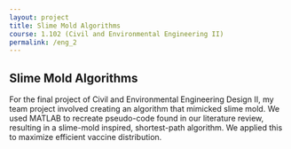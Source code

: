 ```yaml
---
layout: project
title: Slime Mold Algorithms
course: 1.102 (Civil and Environmental Engineering II)
permalink: /eng_2
---
```


## Slime Mold Algorithms

For the final project of Civil and Environmental Engineering Design II, my team project involved creating an algorithm that mimicked slime mold. We used MATLAB to recreate pseudo-code found in our literature review, resulting in a slime-mold inspired, shortest-path algorithm. We applied this to maximize efficient vaccine distribution.
